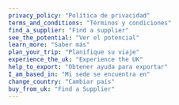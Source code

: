 ```yaml
---
privacy_policy: "Política de privacidad"
terms_and_conditions: "Términos y condiciones"
find_a_supplier: "Find a supplier"
see_the_potential: "Ver el potencial"
learn_more: "Saber más"
plan_your_trip: "Planifique su viaje"
experience_the_uk: "Experience the UK"
help_to_export: "Obtener ayuda para exportar"
I_am_based_in: "Mi sede se encuentra en"
change_country: "Cambiar país"
buy_from_uk: "Find a Supplier"
---
```

